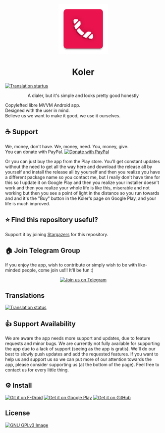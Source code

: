 <p align="center">
	       <img src="./koler/src/main/ic_launcher-web.png" width=160 height=160>
</p>

<h1 align="center">
          Koler
</h1>

<a href="https://hosted.weblate.org/engage/koler/">
<img src="https://hosted.weblate.org/widgets/koler/-/svg-badge.svg" alt="Translation startus" />
</a>

<p align="center">
         A dialer, but it's simple and looks pretty good honestly
</p>

Copylefted libre MVVM Android app. \
Designed with the user in mind. \
Believe us we want to make it good, we use it ourselves.

## ☕ Support
We, money, don't have.
We, money, need.
You, money, give.
</br>
You can donate with PayPal.
[![Donate with PayPal](https://raw.githubusercontent.com/stefan-niedermann/paypal-donate-button/master/paypal-donate-button.png)](https://paypal.me/theroeiedri?locale.x=en_US)

Or you can just buy the app from the Play store.
You'll get constant updates without the need to get all the way here and download the release all by yourself and install the release all by yourself and then you realize you have a different package name so you contact me, but I really don't have time for this so I update it on Google Play and then you realize your installer doesn't work and then you realize your whole life is like this, miserable and not working but then you see a point of light in the distance so you run towards and and it's the "Buy" button in the Koler's page on Google Play, and your life is much improved.

## ⭐ Find this repository useful?
Support it by joining [Stargazers](https://github.com/Chooloo/koler/stargazers) for this repository.

## 🏠 Join Telegram Group
If you enjoy the app, wish to contribute or simply wish to be with like-minded people, come join us!!! It'll be fun :)

<p align="center">
  <a href="https://t.me/kolerOfficial">
	<img src="https://img.shields.io/badge/Telegram-2CA5E0?style=for-the-badge&logo=telegram&logoColor=white" alt="Join us on Telegram" height="60px">
  </a>
</p>

## Translations

<a href="https://hosted.weblate.org/engage/koler/">
<img src="https://hosted.weblate.org/widgets/koler/-/multi-auto.svg" alt="Translation status" />
</a>

## 👍 Support Availability
We are aware the app needs more support and updates, due to feature requests and minor bugs.
We are currently not fully available for supporting the app due to a lack of support (seeing as the app is gratis).
We'll do our best to slowly push updates and add the requested features.
If you want to help us and support us so we can put more of our attention towards the app, please consider supporting us (at the bottom of the page).
Feel free to contact us for every little thing.

## ⚙️ Install
[<img src="https://fdroid.gitlab.io/artwork/badge/get-it-on.png" alt="Git it on F-Droid" height="80">](https://f-droid.org/app/com.chooloo.www.koler)
[<img src="https://play.google.com/intl/en_us/badges/images/generic/en_badge_web_generic.png" alt="Get it on Google Play" height="80">](https://play.google.com/store/apps/details?id=com.chooloo.www.koler)
[<img src="https://github.com/machiav3lli/oandbackupx/blob/034b226cea5c1b30eb4f6a6f313e4dadcbb0ece4/badge_github.png" alt="Get it on GitHub" height="80">](https://github.com/Chooloo/koler/releases)

## License
[![GNU GPLv3 Image](https://www.gnu.org/graphics/gplv3-127x51.png)](https://www.gnu.org/licenses/gpl-3.0.en.html)
